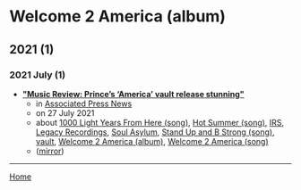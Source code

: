 # Welcome 2 America (album)

## 2021 (1)

### 2021 July (1)

 - [**"Music Review: Prince’s ‘America’ vault release stunning"**](https://apnews.com/article/entertainment-music-arts-and-entertainment-prince-207c2f0de99ff17f62e02a1e48c63b8c)
    - in [Associated Press News](https://apnews.com/)
    - on 27 July 2021
    - about [1000 Light Years From Here (song)](../../../topics/song/1000-light-years-from-here/index.md), [Hot Summer (song)](../../../topics/song/hot-summer/index.md), [IRS](../../../topics/irs/index.md), [Legacy Recordings](../../../topics/legacy-recordings/index.md), [Soul Asylum](../../../topics/soul-asylum/index.md), [Stand Up and B Strong (song)](../../../topics/song/stand-up-and-b-strong/index.md), [vault](../../../topics/vault/index.md), [Welcome 2 America (album)](../../../topics/album/welcome-2-america/index.md), [Welcome 2 America (song)](../../../topics/song/welcome-2-america/index.md)
    - ([mirror](https://web.archive.org/web/*/https://apnews.com/article/entertainment-music-arts-and-entertainment-prince-207c2f0de99ff17f62e02a1e48c63b8c))

----

[Home](../index.md)

